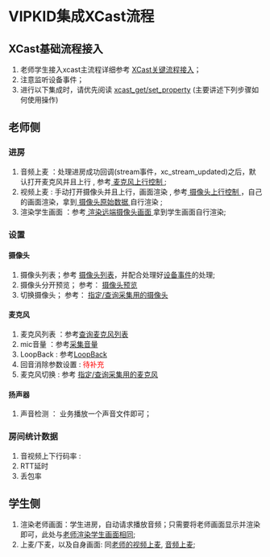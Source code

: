 
# VIPKID集成XCast流程

## XCast基础流程接入

1. 老师学生接入xcast主流程详细参考 <a href = "xcast_flow.md">XCast关键流程接入</a>；
2. 注意监听<a name="xcast_flow.md?#xcast_handle_event_deviceeventcallback">设备事件</a>；
3. 进行以下集成时，请优先阅读 <a href="xcast_normal.md?#xcast_get_set_property">xcast\_get/set_property</a> (主要讲述下列步骤如何使用操作)

## 老师侧
### 进房
1.  <a name="teacher_audio_out">音频上麦</a> ：<a name="xcast_flow.md?#xcast_handle_event_streameventcallback">处理进房成功回调(stream事件，xc\_stream\_updated)</a>之后，默认打开麦克风并且上行 , 参考<a href="xcast_normal.md?#xcast_device_oper_camera_videoout"> 麦克风上行控制 </a> ;
2. <a name="teacher_video_out">视频上麦</a> : 手动打开摄像头并且上行，画面渲染 , 参考<a href="xcast_normal.md?#xcast_device_oper_camera_videoout"> 摄像头上行控制 </a>，自己的画面渲染，拿到<a href="xcast_normal.md?#xcast_device_oper_camera_rawdata"> 摄像头原始数据 </a>自行渲染 ;
3. <a name="render_student_video">渲染学生画面</a> ：参考<a href="xcast_normal.md?#xcast_device_remote_camera_preview"> 渲染远端摄像头画面 </a> 拿到学生画面自行渲染;

### 设置
#### 摄像头
1. 摄像头列表；参考 <a href="xcast_normal.md?#xcast_device_cameralist">摄像头列表</a>，并配合处理好<a href="xcast_flow.md?#xcast_handle_event_deviceeventcallback">设备事件</a>的处理;
2. 摄像头分开预览； 参考： <a href="xcast_normal.md?#xcast_device_oper_camera_preview"> 摄像头预览 </a>
3. 切换摄像头； 参考： <a href="xcast_normal.md?#xcast_device_oper_camera_preview"> 指定/查询采集用的摄像头</a>

#### 麦克风
1. 麦克风列表 ：参考<a href="xcast_normal.md?#xcast_device_mic_list">查询麦克风列表</a>
2. mic音量 ：参考<a href="xcast_normal.md?#xcast_device_mic_volume">采集音量</a>
3. LoopBack : 参考<a href="xcast_normal.md?#xcast_device_mic_loopback">LoopBack</a>
4. 回音消除参数设置 : <font color='red'> 待补充 </font>
5. 麦克风切换 : 参考 <a href="xcast_normal.md?#xcast_device_oper_camera_preview"> 指定/查询采集用的麦克风</a>

#### 扬声器
1. 声音检测 ： 业务播放一个声音文件即可；

### 房间统计数据 
1. 音视频上下行码率 : 
2. RTT延时
3. 丢包率


## 学生侧
1. 渲染老师画面：学生进房，自动请求播放音频；只需要将老师画面显示并渲染即可，此处与<a href="#render_student_video">老师渲染学生画面相同</a>;
2. 上麦/下麦，以及自身画面: 同<a href="#teacher_video_out">老师的视频上麦</a>, <a href="#teacher_audio_out">音频上麦</a>;

